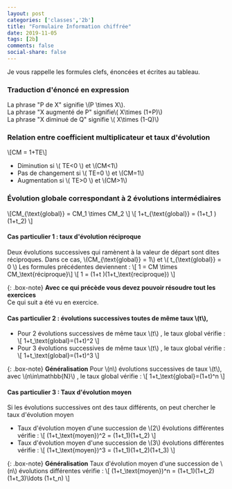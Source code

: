 ```yaml
---
layout: post 
categories: ['classes','2b']
title: "Formulaire Information chiffrée"
date: 2019-11-05
tags: [2b]
comments: false
social-share: false
---
```

Je vous rappelle les formules clefs, énoncées et écrites au tableau.

### Traduction d'énoncé en expression
La phrase "P de X" signifie \\(P \times X\\).  
La phrase "X augmenté de P" signifie\\( X\times (1+P)\\)  
La phrase "X diminué de Q" signifie \\( X\times (1-Q)\\)  

### Relation entre coefficient multiplicateur et taux d'évolution
\\[CM = 1+TE\\]
- Diminution si \\( TE<0 \\) et \\(CM<1\\)
- Pas de changement si \\( TE=0 \\) et \\(CM=1\\)
- Augmentation si \\( TE>0 \\) et \\(CM>1\\) 

### Évolution globale correspondant à 2  évolutions intermédiaires
\\[CM_{\text{global}}   = CM_1 \times CM_2 \\]
\\[ 1+t_{\text{global}}  = (1+t_1 )(1+t_2) \\]

#### Cas particulier 1 : taux d'évolution réciproque
Deux évolutions successives qui ramènent à la valeur de départ sont dites réciproques. 
Dans ce cas, \\(CM_{\text{global}} = 1\\) et \\( t_{\text{global}} = 0 \\)
Les formules précédentes deviennent : 
\\[ 1   = CM \times CM_\text{réciproque}\\]
\\[ 1  = (1+t )(1+t_\text{reciproque}) \\]

{: .box-note}
<span style="color: #2980b9;"><i class="fas fa-comment-dots"  aria-hidden="true"></i></span>  **Avec ce qui précède vous devez pouvoir résoudre tout les exercices**  
Ce qui suit a été vu en exercice.

#### Cas particulier 2 : évolutions successives toutes de même taux \\(t\\),  
- Pour 2 évolutions successives de même taux \\(t\\) , le taux global vérifie :
\\[
1+t_\text{global}=(1+t)^2
\\]
- Pour 3 évolutions successives de même taux \\(t\\) , le taux global vérifie :
\\[
1+t_\text{global}=(1+t)^3
\\]

{: .box-note}
<span style="color: #2980b9;"><i class="fas fa-comment-dots"  aria-hidden="true"></i></span> **Généralisation** Pour \\(n\\) évolutions successives de taux \\(t\\), avec \\(n\in\mathbb{N}\\)  , le taux global vérifie :
\\[
1+t_\text{global}=(1+t)^n
\\]

#### Cas particulier 3 : Taux d'évolution moyen
Si les évolutions successives ont des taux différents, on peut chercher le taux d'évolution moyen
- Taux d'évolution moyen d'une succession de \\(2\\) évolutions différentes vérifie :
\\[
(1+t_\text{moyen})^2 = (1+t_1)(1+t_2)
\\]
- Taux d'évolution moyen d'une succession de \\(3\\) évolutions différentes vérifie :
\\[
(1+t_\text{moyen})^3 = (1+t_1)(1+t_2)(1+t_3)
\\]

{: .box-note}
<span style="color: #2980b9;"><i class="fas fa-comment-dots"  aria-hidden="true"></i></span> **Généralisation** Taux d'évolution moyen d'une succession de \\(n\\) évolutions différentes vérifie :
\\[
(1+t_\text{moyen})^n = (1+t_1)(1+t_2)(1+t_3)\ldots (1+t_n)
\\]
